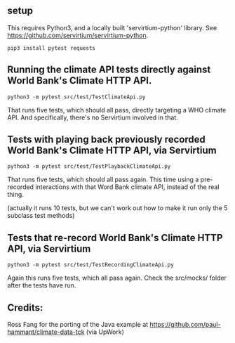 ## setup

This requires Python3, and a locally built 'servirtium-python' library. See https://github.com/servirtium/servirtium-python.

```
pip3 install pytest requests
```

## Running the climate API tests directly against World Bank's Climate HTTP API.

```
python3 -m pytest src/test/TestClimateApi.py
```

That runs five tests, which should all pass, directly 
targeting a WHO climate API. And specifically, there's no Servirtium involved in that.

## Tests with playing back previously recorded World Bank's Climate HTTP API, via Servirtium

```
python3 -m pytest src/test/TestPlaybackClimateApi.py
```

That runs five tests, which should all pass again. This 
time using a pre-recorded interactions with that Word Bank
climate API, instead of the real thing.

(actually it runs 10 tests, but we can't work out how
to make it run only the 5 subclass test methods)

## Tests that re-record World Bank's Climate HTTP API, via Servirtium

```
python3 -m pytest src/test/TestRecordingClimateApi.py
```

Again this runs five tests, which all pass again. Check the src/mocks/ folder after the
tests have run.

## Credits:

Ross Fang for the porting of the Java example at 
https://github.com/paul-hammant/climate-data-tck (via UpWork)